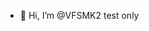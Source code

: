 - 👋 Hi, I’m @VFSMK2
 test only

<!---
VFSMK2/VFSMK2 is a ✨ special ✨ repository because its `README.md` (this file) appears on your GitHub profile.
You can click the Preview link to take a look at your changes.
--->

